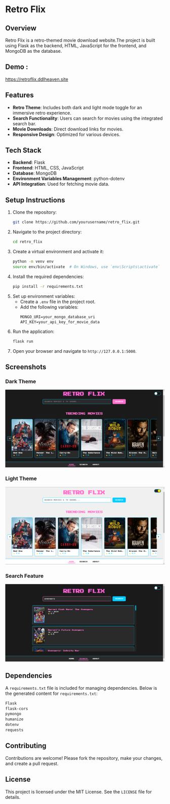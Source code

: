 # Retro Flix

## Overview

Retro Flix is a retro-themed movie download website.The project is built using Flask as the backend, HTML, JavaScript for the frontend, and MongoDB as the database.

## Demo :
https://retroflix.ddlheaven.site

## Features

- **Retro Theme**: Includes both dark and light mode toggle for an immersive retro experience.
- **Search Functionality**: Users can search for movies using the integrated search bar.
- **Movie Downloads**: Direct download links for movies.
- **Responsive Design**: Optimized for various devices.

## Tech Stack

- **Backend**: Flask
- **Frontend**: HTML, CSS, JavaScript
- **Database**: MongoDB
- **Environment Variables Management**: python-dotenv
- **API Integration**: Used for fetching movie data.

## Setup Instructions

1. Clone the repository:
   ```bash
   git clone https://github.com/yourusername/retro_flix.git
   ```
2. Navigate to the project directory:
   ```bash
   cd retro_flix
   ```
3. Create a virtual environment and activate it:
   ```bash
   python -m venv env
   source env/bin/activate  # On Windows, use `env\Scripts\activate`
   ```
4. Install the required dependencies:
   ```bash
   pip install -r requirements.txt
   ```
5. Set up environment variables:
   - Create a `.env` file in the project root.
   - Add the following variables:
     ```env
     MONGO_URI=your_mongo_database_uri
     API_KEY=your_api_key_for_movie_data
     ```
6. Run the application:
   ```bash
   flask run
   ```
7. Open your browser and navigate to `http://127.0.0.1:5000`.

## Screenshots

### Dark Theme
![Dark Theme](./screenshot/dark_theme.png)

### Light Theme
![Light Theme](./screenshot/light_theme.png)

### Search Feature
![Search Feature](./screenshot/search_feature.png)

## Dependencies

A `requirements.txt` file is included for managing dependencies. Below is the generated content for `requirements.txt`:

```txt
Flask
flask-cors
pymongo
humanize
dotenv
requests
```

## Contributing

Contributions are welcome! Please fork the repository, make your changes, and create a pull request.

## License

This project is licensed under the MIT License. See the `LICENSE` file for details.
